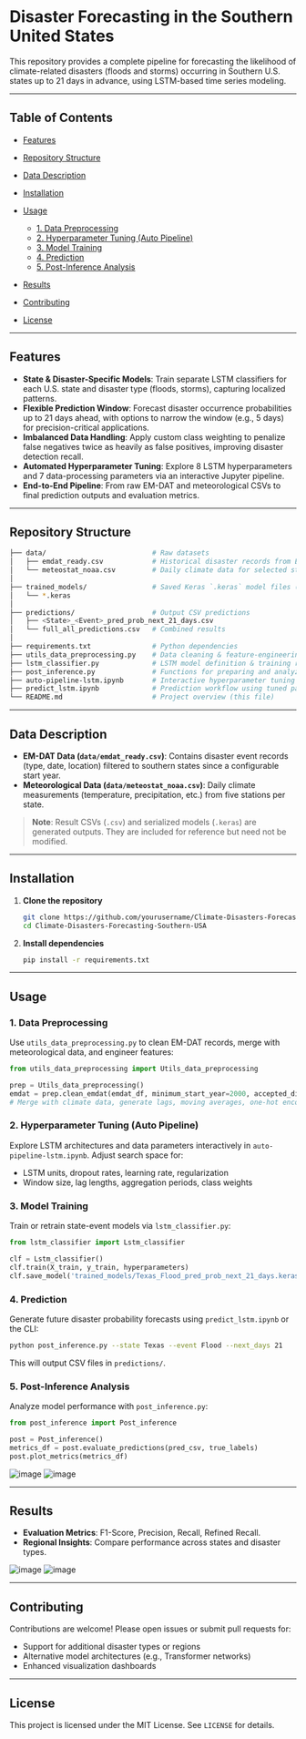 # Disaster Forecasting in the Southern United States

This repository provides a complete pipeline for forecasting the likelihood of climate-related disasters (floods and storms) occurring in Southern U.S. states up to 21 days in advance, using LSTM-based time series modeling.

---

## Table of Contents

* [Features](#features)
* [Repository Structure](#repository-structure)
* [Data Description](#data-description)
* [Installation](#installation)
* [Usage](#usage)

  * [1. Data Preprocessing](#1-data-preprocessing)
  * [2. Hyperparameter Tuning (Auto Pipeline)](#2-hyperparameter-tuning-auto-pipeline)
  * [3. Model Training](#3-model-training)
  * [4. Prediction](#4-prediction)
  * [5. Post-Inference Analysis](#5-post-inference-analysis)
* [Results](#results)
* [Contributing](#contributing)
* [License](#license)

---

## Features

* **State & Disaster-Specific Models**: Train separate LSTM classifiers for each U.S. state and disaster type (floods, storms), capturing localized patterns.
* **Flexible Prediction Window**: Forecast disaster occurrence probabilities up to 21 days ahead, with options to narrow the window (e.g., 5 days) for precision-critical applications.
* **Imbalanced Data Handling**: Apply custom class weighting to penalize false negatives twice as heavily as false positives, improving disaster detection recall.
* **Automated Hyperparameter Tuning**: Explore 8 LSTM hyperparameters and 7 data-processing parameters via an interactive Jupyter pipeline.
* **End-to-End Pipeline**: From raw EM-DAT and meteorological CSVs to final prediction outputs and evaluation metrics.

---

## Repository Structure

```bash
├── data/                          # Raw datasets
│   ├── emdat_ready.csv            # Historical disaster records from EM-DAT
│   └── meteostat_noaa.csv         # Daily climate data for selected stations
│
├── trained_models/                # Saved Keras `.keras` model files (per state & disaster)
│   └── *.keras
│
├── predictions/                   # Output CSV predictions
│   ├── <State>_<Event>_pred_prob_next_21_days.csv
│   └── full_all_predictions.csv   # Combined results
│
├── requirements.txt               # Python dependencies
├── utils_data_preprocessing.py    # Data cleaning & feature-engineering utilities
├── lstm_classifier.py             # LSTM model definition & training routines
├── post_inference.py              # Functions for preparing and analyzing inference data
├── auto-pipeline-lstm.ipynb       # Interactive hyperparameter tuning & model pipeline
├── predict_lstm.ipynb             # Prediction workflow using tuned parameters
└── README.md                      # Project overview (this file)
```

---

## Data Description

* **EM-DAT Data (`data/emdat_ready.csv`)**: Contains disaster event records (type, date, location) filtered to southern states since a configurable start year.
* **Meteorological Data (`data/meteostat_noaa.csv`)**: Daily climate measurements (temperature, precipitation, etc.) from five stations per state.

> **Note**: Result CSVs (`.csv`) and serialized models (`.keras`) are generated outputs. They are included for reference but need not be modified.

---

## Installation

1. **Clone the repository**

   ```bash
   git clone https://github.com/yourusername/Climate-Disasters-Forecasting-Southern-USA.git
   cd Climate-Disasters-Forecasting-Southern-USA
   ```

2. **Install dependencies**

   ```bash
   pip install -r requirements.txt
   ```

---

## Usage

### 1. Data Preprocessing

Use `utils_data_preprocessing.py` to clean EM-DAT records, merge with meteorological data, and engineer features:

```python
from utils_data_preprocessing import Utils_data_preprocessing

prep = Utils_data_preprocessing()
emdat = prep.clean_emdat(emdat_df, minimum_start_year=2000, accepted_disasters_types=['Storm', 'Flood'])
# Merge with climate data, generate lags, moving averages, one-hot encoding, etc.
```

### 2. Hyperparameter Tuning (Auto Pipeline)

Explore LSTM architectures and data parameters interactively in `auto-pipeline-lstm.ipynb`. Adjust search space for:

* LSTM units, dropout rates, learning rate, regularization
* Window size, lag lengths, aggregation periods, class weights

### 3. Model Training

Train or retrain state-event models via `lstm_classifier.py`:

```python
from lstm_classifier import Lstm_classifier

clf = Lstm_classifier()
clf.train(X_train, y_train, hyperparameters)
clf.save_model('trained_models/Texas_Flood_pred_prob_next_21_days.keras')
```

### 4. Prediction

Generate future disaster probability forecasts using `predict_lstm.ipynb` or the CLI:

```bash
python post_inference.py --state Texas --event Flood --next_days 21
```

This will output CSV files in `predictions/`.

### 5. Post-Inference Analysis

Analyze model performance with `post_inference.py`:

```python
from post_inference import Post_inference

post = Post_inference()
metrics_df = post.evaluate_predictions(pred_csv, true_labels)
post.plot_metrics(metrics_df)
```
![image](https://github.com/user-attachments/assets/07433f9a-dbf5-48ca-8e8d-a9acfb41ae1b)
![image](https://github.com/user-attachments/assets/f16154f3-854b-4d6e-a4d9-afdd6dbdb48e)

---

## Results

* **Evaluation Metrics**: F1-Score, Precision, Recall, Refined Recall.
* **Regional Insights**: Compare performance across states and disaster types.

![image](https://github.com/user-attachments/assets/ca848384-88a4-40e4-8050-2b7302189bb1)
![image](https://github.com/user-attachments/assets/9ada4d18-fed4-4d54-b790-3ecf57d9c573)


---

## Contributing

Contributions are welcome! Please open issues or submit pull requests for:

* Support for additional disaster types or regions
* Alternative model architectures (e.g., Transformer networks)
* Enhanced visualization dashboards

---

## License

This project is licensed under the MIT License. See `LICENSE` for details.
